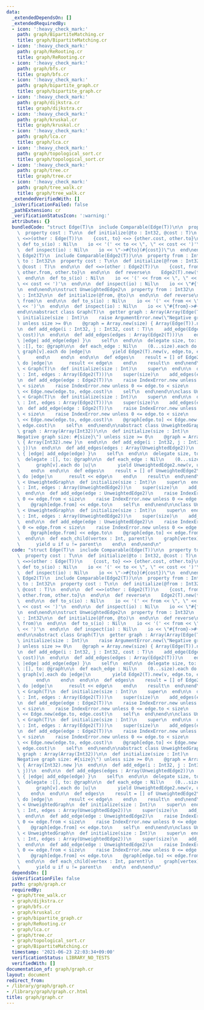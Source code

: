 ```yaml
---
data:
  _extendedDependsOn: []
  _extendedRequiredBy:
  - icon: ':heavy_check_mark:'
    path: graph/BipartiteMatching.cr
    title: graph/BipartiteMatching.cr
  - icon: ':heavy_check_mark:'
    path: graph/ReRooting.cr
    title: graph/ReRooting.cr
  - icon: ':heavy_check_mark:'
    path: graph/bfs.cr
    title: graph/bfs.cr
  - icon: ':heavy_check_mark:'
    path: graph/bipartite_graph.cr
    title: graph/bipartite_graph.cr
  - icon: ':heavy_check_mark:'
    path: graph/dijkstra.cr
    title: graph/dijkstra.cr
  - icon: ':heavy_check_mark:'
    path: graph/kruskal.cr
    title: graph/kruskal.cr
  - icon: ':heavy_check_mark:'
    path: graph/lca.cr
    title: graph/lca.cr
  - icon: ':heavy_check_mark:'
    path: graph/topological_sort.cr
    title: graph/topological_sort.cr
  - icon: ':heavy_check_mark:'
    path: graph/tree.cr
    title: graph/tree.cr
  - icon: ':heavy_check_mark:'
    path: graph/tree_walk.cr
    title: graph/tree_walk.cr
  _extendedVerifiedWith: []
  _isVerificationFailed: false
  _pathExtension: cr
  _verificationStatusIcon: ':warning:'
  attributes: {}
  bundledCode: "struct Edge(T)\n  include Comparable(Edge(T))\n\n  property to : Int32\n\
    \  property cost : T\n\n  def initialize(@to : Int32, @cost : T)\n  end\n\n  def\
    \ <=>(other : Edge(T))\n    {cost, to} <=> {other.cost, other.to}\n  end\n\n \
    \ def to_s(io) : Nil\n    io << '(' << to << \", \" << cost << ')'\n  end\n\n\
    \  def inspect(io) : Nil\n    io << \"->#{to}(#{cost})\"\n  end\nend\n\nstruct\
    \ Edge2(T)\n  include Comparable(Edge2(T))\n\n  property from : Int32\n  property\
    \ to : Int32\n  property cost : T\n\n  def initialize(@from : Int32, @to : Int32,\
    \ @cost : T)\n  end\n\n  def <=>(other : Edge2(T))\n    {cost, from, to} <=> {other.cost,\
    \ other.from, other.to}\n  end\n\n  def reverse\n    Edge2(T).new(to, from, cost)\n\
    \  end\n\n  def to_s(io) : Nil\n    io << '(' << from << \", \" << to << \", \"\
    \ << cost << ')'\n  end\n\n  def inspect(io) : Nil\n    io << \"#{from}->#{to}(#{cost})\"\
    \n  end\nend\n\nstruct UnweightedEdge2\n  property from : Int32\n  property to\
    \ : Int32\n\n  def initialize(@from, @to)\n  end\n\n  def reverse\n    UnweightedEdge2.new(to,\
    \ from)\n  end\n\n  def to_s(io) : Nil\n    io << '(' << from << \", \" << to\
    \ << ')'\n  end\n\n  def inspect(io) : Nil\n    io << \"#{from}->#{to}\"\n  end\n\
    end\n\nabstract class Graph(T)\n  getter graph : Array(Array(Edge(T)))\n\n  def\
    \ initialize(size : Int)\n    raise ArgumentError.new(\"Negative graph size: #{size}\"\
    ) unless size >= 0\n    @graph = Array.new(size) { Array(Edge(T)).new }\n  end\n\
    \n  def add_edge(i : Int32, j : Int32, cost : T)\n    add_edge(Edge2.new(i, j,\
    \ cost))\n  end\n\n  def add_edges(edges : Array(Edge2(T)))\n    edges.each {\
    \ |edge| add_edge(edge) }\n    self\n  end\n\n  delegate size, to: @graph\n  delegate\
    \ :[], to: @graph\n\n  def each_edge : Nil\n    (0...size).each do |v|\n     \
    \ graph[v].each do |edge|\n        yield Edge2(T).new(v, edge.to, edge.cost)\n\
    \      end\n    end\n  end\n\n  def edges\n    result = [] of Edge2(T)\n    each_edge\
    \ do |edge|\n      result << edge\n    end\n    result\n  end\nend\n\nclass DirectedGraph(T)\
    \ < Graph(T)\n  def initialize(size : Int)\n    super\n  end\n\n  def initialize(size\
    \ : Int, edges : Array(Edge2(T)))\n    super(size)\n    add_edges(edges)\n  end\n\
    \n  def add_edge(edge : Edge2(T))\n    raise IndexError.new unless 0 <= edge.from\
    \ < size\n    raise IndexError.new unless 0 <= edge.to < size\n    @graph[edge.from]\
    \ << Edge.new(edge.to, edge.cost)\n    self\n  end\nend\n\nclass UndirectedGraph(T)\
    \ < Graph(T)\n  def initialize(size : Int)\n    super\n  end\n\n  def initialize(size\
    \ : Int, edges : Array(Edge2(T)))\n    super(size)\n    add_edges(edges)\n  end\n\
    \n  def add_edge(edge : Edge2(T))\n    raise IndexError.new unless 0 <= edge.from\
    \ < size\n    raise IndexError.new unless 0 <= edge.to < size\n    @graph[edge.from]\
    \ << Edge.new(edge.to, edge.cost)\n    @graph[edge.to] << Edge.new(edge.from,\
    \ edge.cost)\n    self\n  end\nend\n\nabstract class UnweightedGraph\n  getter\
    \ graph : Array(Array(Int32))\n\n  def initialize(size : Int)\n    raise ArgumentError.new(\"\
    Negative graph size: #{size}\") unless size >= 0\n    @graph = Array.new(size)\
    \ { Array(Int32).new }\n  end\n\n  def add_edge(i : Int32, j : Int32)\n    add_edge(UnweightedEdge2.new(i,\
    \ j))\n  end\n\n  def add_edges(edges : Array(UnweightedEdge2))\n    edges.each\
    \ { |edge| add_edge(edge) }\n    self\n  end\n\n  delegate size, to: @graph\n\
    \  delegate :[], to: @graph\n\n  def each_edge : Nil\n    (0...size).each do |v|\n\
    \      graph[v].each do |u|\n        yield UnweightedEdge2.new(v, u)\n      end\n\
    \    end\n  end\n\n  def edges\n    result = [] of UnweightedEdge2\n    each_edge\
    \ do |edge|\n      result << edge\n    end\n    result\n  end\nend\n\nclass UnweightedDirectedGraph\
    \ < UnweightedGraph\n  def initialize(size : Int)\n    super\n  end\n\n  def initialize(size\
    \ : Int, edges : Array(UnweightedEdge2))\n    super(size)\n    add_edges(edges)\n\
    \  end\n\n  def add_edge(edge : UnweightedEdge2)\n    raise IndexError.new unless\
    \ 0 <= edge.from < size\n    raise IndexError.new unless 0 <= edge.to < size\n\
    \    @graph[edge.from] << edge.to\n    self\n  end\nend\n\nclass UnweightedUndirectedGraph\
    \ < UnweightedGraph\n  def initialize(size : Int)\n    super\n  end\n\n  def initialize(size\
    \ : Int, edges : Array(UnweightedEdge2))\n    super(size)\n    add_edges(edges)\n\
    \  end\n\n  def add_edge(edge : UnweightedEdge2)\n    raise IndexError.new unless\
    \ 0 <= edge.from < size\n    raise IndexError.new unless 0 <= edge.to < size\n\
    \    @graph[edge.from] << edge.to\n    @graph[edge.to] << edge.from\n    self\n\
    \  end\n\n  def each_child(vertex : Int, parent)\n    graph[vertex].each do |u|\n\
    \      yield u if u != parent\n    end\n  end\nend\n"
  code: "struct Edge(T)\n  include Comparable(Edge(T))\n\n  property to : Int32\n\
    \  property cost : T\n\n  def initialize(@to : Int32, @cost : T)\n  end\n\n  def\
    \ <=>(other : Edge(T))\n    {cost, to} <=> {other.cost, other.to}\n  end\n\n \
    \ def to_s(io) : Nil\n    io << '(' << to << \", \" << cost << ')'\n  end\n\n\
    \  def inspect(io) : Nil\n    io << \"->#{to}(#{cost})\"\n  end\nend\n\nstruct\
    \ Edge2(T)\n  include Comparable(Edge2(T))\n\n  property from : Int32\n  property\
    \ to : Int32\n  property cost : T\n\n  def initialize(@from : Int32, @to : Int32,\
    \ @cost : T)\n  end\n\n  def <=>(other : Edge2(T))\n    {cost, from, to} <=> {other.cost,\
    \ other.from, other.to}\n  end\n\n  def reverse\n    Edge2(T).new(to, from, cost)\n\
    \  end\n\n  def to_s(io) : Nil\n    io << '(' << from << \", \" << to << \", \"\
    \ << cost << ')'\n  end\n\n  def inspect(io) : Nil\n    io << \"#{from}->#{to}(#{cost})\"\
    \n  end\nend\n\nstruct UnweightedEdge2\n  property from : Int32\n  property to\
    \ : Int32\n\n  def initialize(@from, @to)\n  end\n\n  def reverse\n    UnweightedEdge2.new(to,\
    \ from)\n  end\n\n  def to_s(io) : Nil\n    io << '(' << from << \", \" << to\
    \ << ')'\n  end\n\n  def inspect(io) : Nil\n    io << \"#{from}->#{to}\"\n  end\n\
    end\n\nabstract class Graph(T)\n  getter graph : Array(Array(Edge(T)))\n\n  def\
    \ initialize(size : Int)\n    raise ArgumentError.new(\"Negative graph size: #{size}\"\
    ) unless size >= 0\n    @graph = Array.new(size) { Array(Edge(T)).new }\n  end\n\
    \n  def add_edge(i : Int32, j : Int32, cost : T)\n    add_edge(Edge2.new(i, j,\
    \ cost))\n  end\n\n  def add_edges(edges : Array(Edge2(T)))\n    edges.each {\
    \ |edge| add_edge(edge) }\n    self\n  end\n\n  delegate size, to: @graph\n  delegate\
    \ :[], to: @graph\n\n  def each_edge : Nil\n    (0...size).each do |v|\n     \
    \ graph[v].each do |edge|\n        yield Edge2(T).new(v, edge.to, edge.cost)\n\
    \      end\n    end\n  end\n\n  def edges\n    result = [] of Edge2(T)\n    each_edge\
    \ do |edge|\n      result << edge\n    end\n    result\n  end\nend\n\nclass DirectedGraph(T)\
    \ < Graph(T)\n  def initialize(size : Int)\n    super\n  end\n\n  def initialize(size\
    \ : Int, edges : Array(Edge2(T)))\n    super(size)\n    add_edges(edges)\n  end\n\
    \n  def add_edge(edge : Edge2(T))\n    raise IndexError.new unless 0 <= edge.from\
    \ < size\n    raise IndexError.new unless 0 <= edge.to < size\n    @graph[edge.from]\
    \ << Edge.new(edge.to, edge.cost)\n    self\n  end\nend\n\nclass UndirectedGraph(T)\
    \ < Graph(T)\n  def initialize(size : Int)\n    super\n  end\n\n  def initialize(size\
    \ : Int, edges : Array(Edge2(T)))\n    super(size)\n    add_edges(edges)\n  end\n\
    \n  def add_edge(edge : Edge2(T))\n    raise IndexError.new unless 0 <= edge.from\
    \ < size\n    raise IndexError.new unless 0 <= edge.to < size\n    @graph[edge.from]\
    \ << Edge.new(edge.to, edge.cost)\n    @graph[edge.to] << Edge.new(edge.from,\
    \ edge.cost)\n    self\n  end\nend\n\nabstract class UnweightedGraph\n  getter\
    \ graph : Array(Array(Int32))\n\n  def initialize(size : Int)\n    raise ArgumentError.new(\"\
    Negative graph size: #{size}\") unless size >= 0\n    @graph = Array.new(size)\
    \ { Array(Int32).new }\n  end\n\n  def add_edge(i : Int32, j : Int32)\n    add_edge(UnweightedEdge2.new(i,\
    \ j))\n  end\n\n  def add_edges(edges : Array(UnweightedEdge2))\n    edges.each\
    \ { |edge| add_edge(edge) }\n    self\n  end\n\n  delegate size, to: @graph\n\
    \  delegate :[], to: @graph\n\n  def each_edge : Nil\n    (0...size).each do |v|\n\
    \      graph[v].each do |u|\n        yield UnweightedEdge2.new(v, u)\n      end\n\
    \    end\n  end\n\n  def edges\n    result = [] of UnweightedEdge2\n    each_edge\
    \ do |edge|\n      result << edge\n    end\n    result\n  end\nend\n\nclass UnweightedDirectedGraph\
    \ < UnweightedGraph\n  def initialize(size : Int)\n    super\n  end\n\n  def initialize(size\
    \ : Int, edges : Array(UnweightedEdge2))\n    super(size)\n    add_edges(edges)\n\
    \  end\n\n  def add_edge(edge : UnweightedEdge2)\n    raise IndexError.new unless\
    \ 0 <= edge.from < size\n    raise IndexError.new unless 0 <= edge.to < size\n\
    \    @graph[edge.from] << edge.to\n    self\n  end\nend\n\nclass UnweightedUndirectedGraph\
    \ < UnweightedGraph\n  def initialize(size : Int)\n    super\n  end\n\n  def initialize(size\
    \ : Int, edges : Array(UnweightedEdge2))\n    super(size)\n    add_edges(edges)\n\
    \  end\n\n  def add_edge(edge : UnweightedEdge2)\n    raise IndexError.new unless\
    \ 0 <= edge.from < size\n    raise IndexError.new unless 0 <= edge.to < size\n\
    \    @graph[edge.from] << edge.to\n    @graph[edge.to] << edge.from\n    self\n\
    \  end\n\n  def each_child(vertex : Int, parent)\n    graph[vertex].each do |u|\n\
    \      yield u if u != parent\n    end\n  end\nend\n"
  dependsOn: []
  isVerificationFile: false
  path: graph/graph.cr
  requiredBy:
  - graph/tree_walk.cr
  - graph/dijkstra.cr
  - graph/bfs.cr
  - graph/kruskal.cr
  - graph/bipartite_graph.cr
  - graph/ReRooting.cr
  - graph/lca.cr
  - graph/tree.cr
  - graph/topological_sort.cr
  - graph/BipartiteMatching.cr
  timestamp: '2021-06-23 22:03:34+09:00'
  verificationStatus: LIBRARY_NO_TESTS
  verifiedWith: []
documentation_of: graph/graph.cr
layout: document
redirect_from:
- /library/graph/graph.cr
- /library/graph/graph.cr.html
title: graph/graph.cr
---
```

